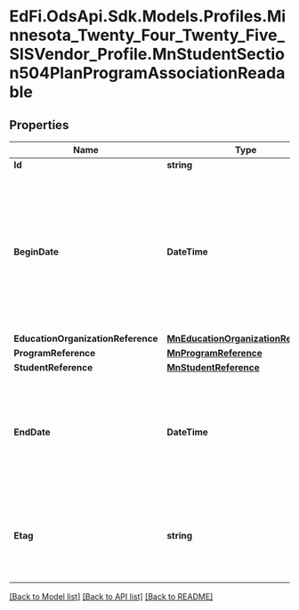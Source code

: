 # EdFi.OdsApi.Sdk.Models.Profiles.Minnesota_Twenty_Four_Twenty_Five_SISVendor_Profile.MnStudentSection504PlanProgramAssociationReadable

## Properties

Name | Type | Description | Notes
------------ | ------------- | ------------- | -------------
**Id** | **string** |  | [optional] 
**BeginDate** | **DateTime** | The earliest date the student is involved with the program. Typically, this is the date the student becomes eligible for the program. | 
**EducationOrganizationReference** | [**MnEducationOrganizationReference**](MnEducationOrganizationReference.md) |  | 
**ProgramReference** | [**MnProgramReference**](MnProgramReference.md) |  | 
**StudentReference** | [**MnStudentReference**](MnStudentReference.md) |  | 
**EndDate** | **DateTime** | The month, day, and year on which the Student exited the Program or stopped receiving services. | [optional] 
**Etag** | **string** | A unique system-generated value that identifies the version of the resource. | [optional] 

[[Back to Model list]](../README.md#documentation-for-models) [[Back to API list]](../README.md#documentation-for-api-endpoints) [[Back to README]](../README.md)

